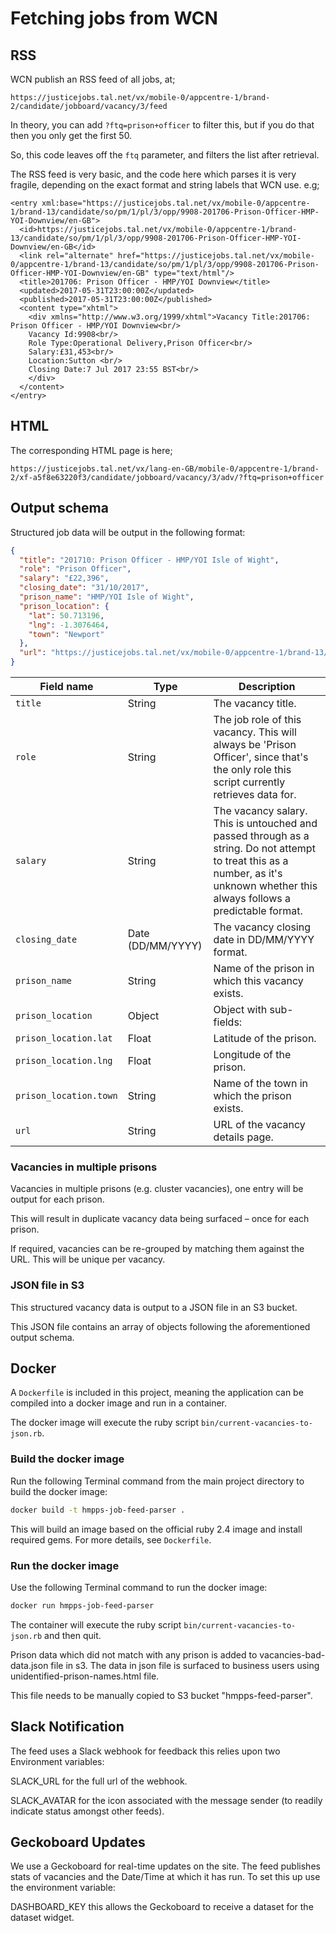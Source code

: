 # Fetching jobs from WCN

## RSS

WCN publish an RSS feed of all jobs, at;

```
https://justicejobs.tal.net/vx/mobile-0/appcentre-1/brand-2/candidate/jobboard/vacancy/3/feed
```

In theory, you can add `?ftq=prison+officer` to filter this, but if you do that then
you only get the first 50.

So, this code leaves off the `ftq` parameter, and filters the list after retrieval.

The RSS feed is very basic, and the code here which parses it is very fragile, depending on
the exact format and string labels that WCN use. e.g;

```
<entry xml:base="https://justicejobs.tal.net/vx/mobile-0/appcentre-1/brand-13/candidate/so/pm/1/pl/3/opp/9908-201706-Prison-Officer-HMP-YOI-Downview/en-GB">
  <id>https://justicejobs.tal.net/vx/mobile-0/appcentre-1/brand-13/candidate/so/pm/1/pl/3/opp/9908-201706-Prison-Officer-HMP-YOI-Downview/en-GB</id>
  <link rel="alternate" href="https://justicejobs.tal.net/vx/mobile-0/appcentre-1/brand-13/candidate/so/pm/1/pl/3/opp/9908-201706-Prison-Officer-HMP-YOI-Downview/en-GB" type="text/html"/>
  <title>201706: Prison Officer - HMP/YOI Downview</title>
  <updated>2017-05-31T23:00:00Z</updated>
  <published>2017-05-31T23:00:00Z</published>
  <content type="xhtml">
    <div xmlns="http://www.w3.org/1999/xhtml">Vacancy Title:201706: Prison Officer - HMP/YOI Downview<br/>
    Vacancy Id:9908<br/>
    Role Type:Operational Delivery,Prison Officer<br/>
    Salary:£31,453<br/>
    Location:Sutton <br/>
    Closing Date:7 Jul 2017 23:55 BST<br/>
    </div>
  </content>
</entry>
```

## HTML

The corresponding HTML page is here;

```
https://justicejobs.tal.net/vx/lang-en-GB/mobile-0/appcentre-1/brand-2/xf-a5f8e63220f3/candidate/jobboard/vacancy/3/adv/?ftq=prison+officer
```

## Output schema

Structured job data will be output in the following format:

```json
{
  "title": "201710: Prison Officer - HMP/YOI Isle of Wight",
  "role": "Prison Officer",
  "salary": "£22,396",
  "closing_date": "31/10/2017",
  "prison_name": "HMP/YOI Isle of Wight",
  "prison_location": {
    "lat": 50.713196,
    "lng": -1.3076464,
    "town": "Newport"
  },
  "url": "https://justicejobs.tal.net/vx/mobile-0/appcentre-1/brand-13/candidate/so/pm/1/pl/3/opp/13634-201710-Prison-Officer-HMP-YOI-Isle-of-Wight/en-GB"
}
```

| Field name | Type | Description |
| ---------- | ---- | ----------- |
| `title`    | String | The vacancy title. |
| `role`     | String | The job role of this vacancy. This will always be 'Prison Officer', since that's the only role this script currently retrieves data for. |
| `salary`   | String | The vacancy salary. This is untouched and passed through as a string. Do not attempt to treat this as a number, as it's unknown whether this always follows a predictable format. |
| `closing_date` | Date (DD/MM/YYYY) | The vacancy closing date in DD/MM/YYYY format. |
| `prison_name` | String | Name of the prison in which this vacancy exists. |
| `prison_location` | Object | Object with sub-fields: |
| `prison_location.lat` | Float | Latitude of the prison. |
| `prison_location.lng` | Float | Longitude of the prison. |
| `prison_location.town` | String | Name of the town in which the prison exists. |
| `url` | String | URL of the vacancy details page. |

### Vacancies in multiple prisons

Vacancies in multiple prisons (e.g. cluster vacancies), one entry will be output for each prison.

This will result in duplicate vacancy data being surfaced – once for each prison.

If required, vacancies can be re-grouped by matching them against the URL. This will be unique per vacancy.

### JSON file in S3

This structured vacancy data is output to a JSON file in an S3 bucket.

This JSON file contains an array of objects following the aforementioned output schema.

## Docker

A `Dockerfile` is included in this project, meaning the application can be compiled into a docker image and run in a container.

The docker image will execute the ruby script `bin/current-vacancies-to-json.rb`.

### Build the docker image

Run the following Terminal command from the main project directory to build the docker image:

```bash
docker build -t hmpps-job-feed-parser .
```

This will build an image based on the official ruby 2.4 image and install required gems. For more details, see `Dockerfile`.

### Run the docker image

Use the following Terminal command to run the docker image:

```bash
docker run hmpps-job-feed-parser
```

The container will execute the ruby script `bin/current-vacancies-to-json.rb` and then quit.

Prison data which did not match with any prison is added to vacancies-bad-data.json file in s3. The data in json file is surfaced to business users using unidentified-prison-names.html file.

This file needs to be manually copied to S3 bucket "hmpps-feed-parser".

## Slack Notification

The feed uses a Slack webhook for feedback this relies upon two Environment variables:

SLACK_URL for the full url of the webhook.

SLACK_AVATAR for the icon associated with the message sender (to readily indicate status amongst other feeds).

## Geckoboard Updates

We use a Geckoboard for real-time updates on the site. The feed publishes stats of vacancies and the Date/Time at which it has run. To set this up use the environment variable:

DASHBOARD_KEY this allows the Geckoboard to receive a dataset for the dataset widget.